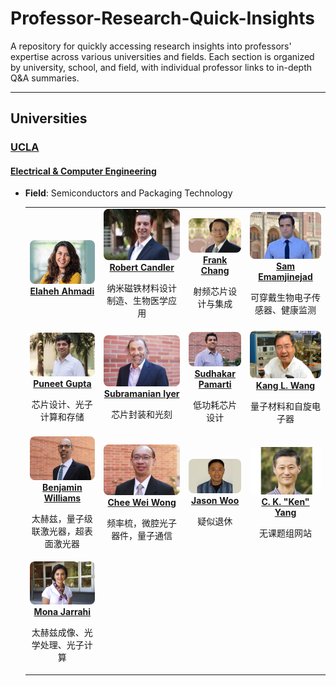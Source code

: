 # Professor-Research-Quick-Insights

A repository for quickly accessing research insights into professors' expertise across various universities and fields. Each section is organized by university, school, and field, with individual professor links to in-depth Q&A summaries.

---

## Universities

### [UCLA](https://www.ucla.edu/)

#### [Electrical & Computer Engineering](https://www.ee.ucla.edu/ucla-ee-research/)

- **Field**: Semiconductors and Packaging Technology

  <table>
    <tr>
      <td align="center">
        <a href="research-quickview/ucla/ece/elaheh-ahmadi/research-overview.md">
          <img src="research-quickview/ucla/profiles/elaheh-ahmadi-profile-300x200.png" width="150" style="border-radius: 8px;" alt="Elaheh Ahmadi"><br>
          <b>Elaheh Ahmadi</b>
        </a>
      </td>
      <td align="center">
        <a href="research-quickview/ucla/ece/robert-candler/research-overview.md">
          <img src="research-quickview/ucla/profiles/robert-candler-profile-300x200.png" width="150" style="border-radius: 8px;" alt="Robert Candler"><br>
          <b>Robert Candler</b>
        </a>
        <p>纳米磁铁材料设计制造、生物医学应用</p>
      </td>
      <td align="center">
        <a href="research-quickview/ucla/ece/frank-chang/research-overview.md">
          <img src="research-quickview/ucla/profiles/frank-chang-profile-300x200.png" width="150" style="border-radius: 8px;" alt="Frank Chang"><br>
          <b>Frank Chang</b>
        </a>
        <p>射频芯片设计与集成</p>
      </td>
      <td align="center">
        <a href="research-quickview/ucla/ece/sam-emamjinejad/research-overview.md">
          <img src="research-quickview/ucla/profiles/sam-emamjinejad-profile-300x200.png" width="150" style="border-radius: 8px;" alt="Sam Emamjinejad"><br>
          <b>Sam Emamjinejad</b>
        </a>
        <p>可穿戴生物电子传感器、健康监测</p>
      </td>
    </tr>
    <tr>
      <td align="center">
        <a href="research-quickview/ucla/ece/puneet-gupta/research-overview.md">
          <img src="research-quickview/ucla/profiles/puneet-gupta-profile-300x200.png" width="150" style="border-radius: 8px;" alt="Puneet Gupta"><br>
          <b>Puneet Gupta</b>
        </a>
        <p>芯片设计、光子计算和存储</p>
      </td>
      <td align="center">
        <a href="research-quickview/ucla/ece/subramanian-iyer/research-overview.md">
          <img src="research-quickview/ucla/profiles/subramanian-iyer-profile-300x200.png" width="150" style="border-radius: 8px;" alt="Subramanian Iyer"><br>
          <b>Subramanian Iyer</b>
        </a>
        <p>芯片封装和光刻</p>
      </td>
      <td align="center">
        <a href="research-quickview/ucla/ece/sudhakar-pamarti/research-overview.md">
          <img src="research-quickview/ucla/profiles/sudhakar-pamarti-profile-300x200.png" width="150" style="border-radius: 8px;" alt="Sudhakar Pamarti"><br>
          <b>Sudhakar Pamarti</b>
        </a>
        <p>低功耗芯片设计</p>
      </td>
      <td align="center">
        <a href="research-quickview/ucla/ece/kang-wang/research-overview.md">
          <img src="research-quickview/ucla/profiles/kang-wang-profile-300x200.png" width="150" style="border-radius: 8px;" alt="Kang L. Wang"><br>
          <b>Kang L. Wang</b>
        </a>
        <p>量子材料和自旋电子器</p>
      </td>
    </tr>
    <tr>
      <td align="center">
        <a href="research-quickview/ucla/ece/benjamin-williams/research-overview.md">
          <img src="research-quickview/ucla/profiles/benjamin-williams-profile-300x200.png" width="150" style="border-radius: 8px;" alt="Benjamin Williams"><br>
          <b>Benjamin Williams</b>
        </a>
        <p>太赫兹，量子级联激光器，超表面激光器</p>
      </td>
      <td align="center">
        <a href="research-quickview/ucla/ece/chee-wei-wong/research-overview.md">
          <img src="research-quickview/ucla/profiles/chee-wei-wong-profile-300x200.png" width="150" style="border-radius: 8px;" alt="Chee Wei Wong"><br>
          <b>Chee Wei Wong</b>
        </a>
        <p>频率梳，微腔光子器件，量子通信</p>
      </td>
      <td align="center">
        <a href="research-quickview/ucla/ece/jason-woo/research-overview.md">
          <img src="research-quickview/ucla/profiles/jason-woo-profile-300x200.png" width="150" style="border-radius: 8px;" alt="Jason Woo"><br>
          <b>Jason Woo</b>
        </a>
        <p>疑似退休</p>
      </td>
      <td align="center">
        <a href="research-quickview/ucla/ece/ken-yang/research-overview.md">
          <img src="research-quickview/ucla/profiles/ken-yang-profile-300x200.png" width="150" style="border-radius: 8px;" alt="C. K. 'Ken' Yang"><br>
          <b>C. K. "Ken" Yang</b>
        </a>
        <p>无课题组网站</p>
      </td>
    </tr>
    <tr>
      <td align="center">
        <a href="research-quickview/ucla/ece/mona-jarrahi/research-overview.md">
          <img src="research-quickview/ucla/profiles/mona-jarrahi-profile-300x200.png" width="150" style="border-radius: 8px;" alt="Mona Jarrahi"><br>
          <b>Mona Jarrahi</b>
        </a>
        <p>太赫兹成像、光学处理、光子计算</p>
      </td>
    </tr>
  </table>
